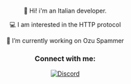 <p align="center"> 👋 Hi! i'm an Italian developer.</p>
<p align="center"> 💻 I am interested in the HTTP protocol</p>
<p align="center"> 🔭 I’m currently working on Ozu Spammer</p>



<h3 align="center">Connect with me:</h3>
<p align="center">
    <a href="https://discordapp.com/users/853374852559274014">
   <img alt="Discord" src="https://img.shields.io/badge/swaps%231337-Discord-%231c03fc'"></a>  
</p>
